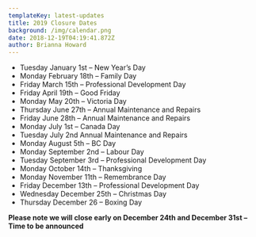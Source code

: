 ```yaml
---
templateKey: latest-updates
title: 2019 Closure Dates
background: /img/calendar.png
date: 2018-12-19T04:19:41.872Z
author: Brianna Howard
---
```

* Tuesday January 1st  – New Year’s Day
* Monday February 18th  – Family Day
* Friday March 15th – Professional Development Day
* Friday April 19th  – Good Friday      
* Monday May 20th  – Victoria Day
* Thursday June 27th – Annual Maintenance and Repairs
* Friday June 28th – Annual Maintenance and Repairs
* Monday July 1st  – Canada Day
* Tuesday July 2nd Annual Maintenance and Repairs
* Monday August 5th  – BC Day
* Monday September 2nd – Labour Day
* Tuesday September 3rd  – Professional  Development Day
* Monday October 14th  – Thanksgiving
* Monday November 11th  – Remembrance Day
* Friday December 13th – Professional Development Day
* Wednesday December 25th – Christmas Day
* Thursday December 26 – Boxing Day

**Please note we will close early on December 24th and December 31st – Time to be announced**
